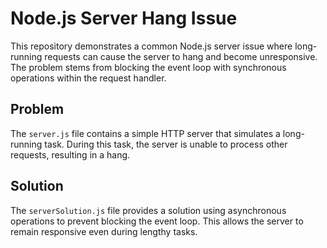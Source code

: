 # Node.js Server Hang Issue

This repository demonstrates a common Node.js server issue where long-running requests can cause the server to hang and become unresponsive.  The problem stems from blocking the event loop with synchronous operations within the request handler.

## Problem

The `server.js` file contains a simple HTTP server that simulates a long-running task. During this task, the server is unable to process other requests, resulting in a hang.

## Solution

The `serverSolution.js` file provides a solution using asynchronous operations to prevent blocking the event loop.  This allows the server to remain responsive even during lengthy tasks.